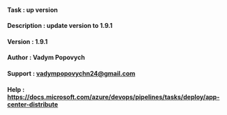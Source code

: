 #### Task         : up version    
#### Description  : update version to 1.9.1
#### Version      : 1.9.1
#### Author       : Vadym Popovych
#### Support	  : vadympopovychn24@gmail.com
#### Help         : https://docs.microsoft.com/azure/devops/pipelines/tasks/deploy/app-center-distribute
